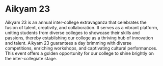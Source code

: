 # Aikyam 23
Aikyam 23 is an annual inter-college extravaganza that celebrates the fusion of talent, creativity, and collaboration. It serves as a vibrant platform, uniting students from diverse colleges to showcase their skills and passions, thereby establishing our college as a thriving hub of innovation and talent. Aikyam 23 guarantees a day brimming with diverse competitions, enriching workshops, and captivating cultural performances. This event offers a golden opportunity for our college to shine brightly on the inter-collegiate stage.
